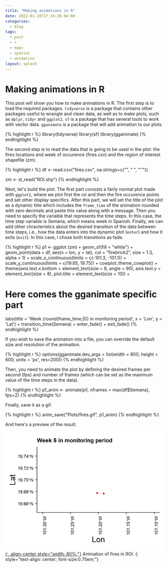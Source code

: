 ```yaml
---
title: "Making animations in R"
date: 2022-01-28T17:34:30-04:00
categories:
  - blog
tags:
  - post
  - r
  - maps
  - spatial
  - animation
layout: splash
---
```


# Making animations in R

This post will show you how to make animations in R. 
The first step is to load the required packages. `tidyverse` is a package that contains other packages useful to wrangle and clean data, as well as to make plots, such as `dplyr`, `tidyr` and `ggplot2`. `sf` is a package that has several tools to work with vector data. `gganimate` is a package that will add animation to our plots.

{% highlight r %}
library(tidyverse)
library(sf)
library(gganimate)
{% endhighlight %}

The second step is to read the data that is going to be used in the plot: the fires locations and week of occurence (fires.csv) and the region of interest shapefile (zm).

{% highlight r %}
df <- read.csv("fires.csv",
               na.strings=c("", " ", "''"))

zm <- st_read("ROI.shp")
{% endhighlight %}

Next, let's build the plot. The first part consists a fairly normal plot made with `ggplot2`, where we plot first the roi and then the fire occurence points and set other display specifics. After this part, we will set the title of the plot as a dynamic title which includes the `frame_time` of the animation rounded with zero decimals and paste this value along with a message. Then you need to specify the variable that represents the time steps. In this case, the time step variable is Semana, which means week in Spanish. Finally, we can add other chracteristics about the desired transition of the data between time steps, i.e., how the data enters into the dynamic plot (`enter`) and how it exits (`exit`). In this case, I chose both transitions as fade.

{% highlight r %}
p1 <- ggplot (zm) + 
  geom_sf(fill = "white") +
  geom_point(data = df, 
             aes(x = lon,
                 y = lat), 
             col = "firebrick2",
             size = 1.3,
             alpha = 1) +
  scale_x_continuous(limits = c(-101.3, -101.1)) + 
  scale_y_continuous(limits = c(19.65, 19.75)) + 
  cowplot::theme_cowplot() +
  theme(axis.text.x.bottom = element_text(size = 8,
                                          angle = 90),
        axis.text.y = element_text(size = 8),
        plot.title = element_text(size = 10)) +
  # Here comes the gganimate specific part
  labs(title = 'Week {round(frame_time,0)} in monitoring period', 
       x = 'Lon', y = 'Lat') +
  transition_time(Semana) +
  enter_fade() + 
  exit_fade() 
{% endhighlight %}

If you wish to save the animation into a file, you can override the default size and resolution of the animation.

{% highlight r %}
options(gganimate.dev_args = list(width = 800, 
                                  height = 600,
                                  units = 'px', 
                                  res=200))
{% endhighlight %}

Then, you need to animate the plot by defining the desired frames per second (fps) and number of frames (which can be set as the maximum value of the time steps in the data).

{% highlight r %}
p1_anim <- animate(p1, 
                   nframes = max(df$Semana), 
                   fps=2)
{% endhighlight %}

Finally, save it as a gif.

{% highlight r %}
anim_save("Plots/fires.gif",
          p1_anim)
{% endhighlight %}

And here's a preview of the result.

[![styled-image](/assets/images/fires.gif){: .align-center style="width: 60%;"}](/assets/images/fires.gif) Animation of fires in ROI.
{: style="text-align: center; font-size:0.75em;"}